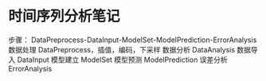 # 时间序列分析笔记
步骤：
DataPreprocess-DataInput-ModelSet-ModelPrediction-ErrorAnalysis
数据处理 DataPreprocess，插值，编码，下采样
数据分析 DataAnalysis
数据导入 DataInput
模型建立 ModelSet
模型预测 ModelPrediction
误差分析 ErrorAnalysis